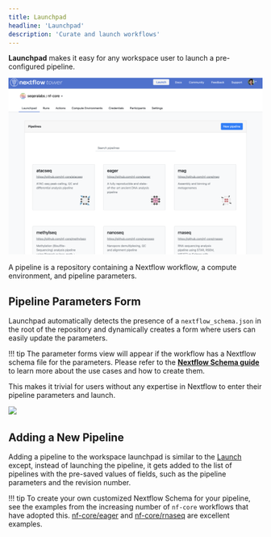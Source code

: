 ```yaml
---
title: Launchpad
headline: 'Launchpad'
description: 'Curate and launch workflows'
---
```

**Launchpad** makes it easy for any workspace user to launch a pre-configured pipeline.


![](../_images/overview_image.png)


A pipeline is a repository containing a Nextflow workflow, a compute environment, and pipeline parameters.

## Pipeline Parameters Form

Launchpad automatically detects the presence of a `nextflow_schema.json` in the root of the repository and dynamically creates a form where users can easily update the parameters. 


!!! tip
    The parameter forms view will appear if the workflow has a Nextflow schema file for the parameters. Please refer to the [**Nextflow Schema guide**](../pipeline-schema/overview.md) to learn more about the use cases and how to create them.

This makes it trivial for users without any expertise in Nextflow to enter their pipeline parameters and launch.

![](_images/launch_rnaseq_nextflow_schema.png)


## Adding a New Pipeline

Adding a pipeline to the workspace launchpad is similar to the [Launch](../launch/launch.md) except, instead of launching the pipeline, it gets added to the list of pipelines with the pre-saved values of fields, such as the pipeline parameters and the revision number.

!!! tip 
    To create your own customized Nextflow Schema for your pipeline, see the examples from the increasing number of `nf-core` workflows that have adopted this.  [nf-core/eager](https://github.com/nf-core/eager/blob/2.3.3/nextflow_schema.json) and [nf-core/rnaseq](https://github.com/nf-core/rnaseq/blob/3.0/nextflow_schema.json) are excellent examples.